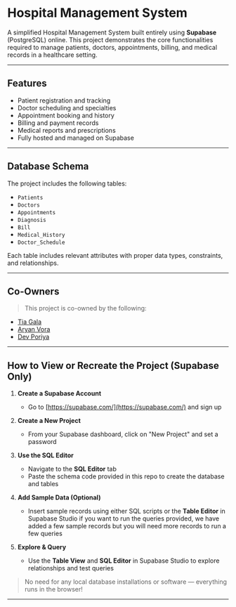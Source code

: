 # Hospital Management System

A simplified Hospital Management System built entirely using **Supabase** (PostgreSQL) online. This project demonstrates the core functionalities required to manage patients, doctors, appointments, billing, and medical records in a healthcare setting.

---

## Features

- Patient registration and tracking
- Doctor scheduling and specialties
- Appointment booking and history
- Billing and payment records
- Medical reports and prescriptions
- Fully hosted and managed on Supabase

---

## Database Schema

The project includes the following tables:
- `Patients`
- `Doctors`
- `Appointments`
- `Diagnosis`
- `Bill`
- `Medical_History`
- `Doctor_Schedule`

Each table includes relevant attributes with proper data types, constraints, and relationships.

---

## Co-Owners

> This project is co-owned by the following:

- [Tia Gala](https://github.com/TiaGala16)  
- [Aryan Vora](https://github.com/aryanvora999)  
- [Dev Poriya](https://github.com/dev2468)

---

## How to View or Recreate the Project (Supabase Only)

1. **Create a Supabase Account**  
   - Go to [https://supabase.com/](https://supabase.com/) and sign up

2. **Create a New Project**  
   - From your Supabase dashboard, click on "New Project" and set a password

3. **Use the SQL Editor**  
   - Navigate to the **SQL Editor** tab  
   - Paste the schema code provided in this repo to create the database and tables

4. **Add Sample Data (Optional)**  
   - Insert sample records using either SQL scripts or the **Table Editor** in Supabase Studio if you want to run the queries provided, we have added a few sample records but you will need more records to run a few queries

5. **Explore & Query**  
   - Use the **Table View** and **SQL Editor** in Supabase Studio to explore relationships and test queries

> No need for any local database installations or software — everything runs in the browser!

---

